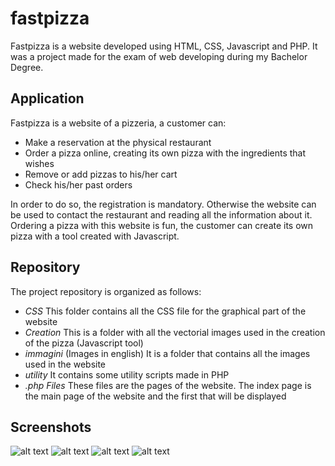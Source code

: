# fastpizza

 Fastpizza is a website developed using HTML, CSS, Javascript and PHP. It was a project made for the exam of web developing during my Bachelor Degree. 
 
 ## Application
 
 Fastpizza is a website of a pizzeria, a customer can:
 
 * Make a reservation at the physical restaurant
 * Order a pizza online, creating its own pizza with the ingredients that wishes
 * Remove or add pizzas to his/her cart
 * Check his/her past orders

In order to do so, the registration is mandatory. Otherwise the website can be used to contact the restaurant and reading all the information about it.
Ordering a pizza with this website is fun, the customer can create its own pizza with a tool created with Javascript.

## Repository

The project repository is organized as follows:

* *CSS* This folder contains all the CSS file for the graphical part of the website
* *Creation* This is a folder with all the vectorial images used in the creation of the pizza (Javascript tool)
* *immagini* (Images in english) It is a folder that contains all the images used in the website
* *utility* It contains some utility scripts made in PHP
* *.php Files* These files are the pages of the website. The index page is the main page of the website and the first that will be displayed

## Screenshots

![alt text](https://github.com/Tomawk/fastpizza/blob/main/immagini/home_ss.png?raw=true)
![alt text](https://github.com/Tomawk/fastpizza/blob/main/immagini/creation_ss.png?raw=true)
![alt text](https://github.com/Tomawk/fastpizza/blob/main/immagini/carrello_ss.png?raw=true)
![alt text](https://github.com/Tomawk/fastpizza/blob/main/immagini/user_ss.png?raw=true)
